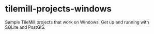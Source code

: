# tilemill-projects-windows
Sample TileMill projects that work on Windows.  Get up and running with SQLite and PostGIS.
